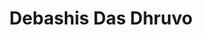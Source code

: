 ---
order: 33

title: "Debashis Das Dhruvo"

draft: false

bg_image: "images/backgrounds/page-title.jpg"

image: "images/executives/debashis-das-dhruvo.webp"

designation: "Executive"

contact:
  # contact item loop
  - name : "com.dhruvo@gmail.com"
    icon : "ti-email" # icon pack : https://themify.me/themify-icons
    link : "mailto:com.dhruvo@gmail.com"

  # contact item loop
  - name : "Debashsi Das Dhruvo"
    icon : "ti-facebook" # icon pack : https://themify.me/themify-icons
    link : "#"

  # contact item loop
  - name : "IEEE ID: "
    icon : "ti-world" # icon pack : https://themify.me/themify-icons
    link : "#"

# type
type: "executives"
---